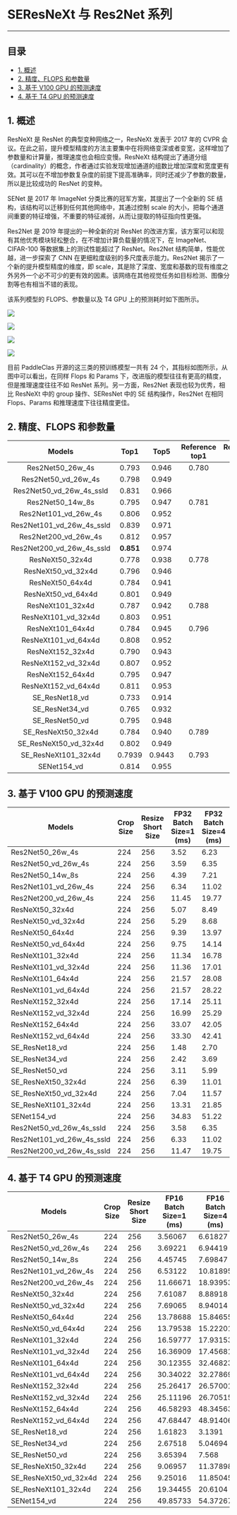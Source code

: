 # SEResNeXt 与 Res2Net 系列

-----
## 目录

* [1. 概述](#1)
* [2. 精度、FLOPS 和参数量](#2)
* [3. 基于 V100 GPU 的预测速度](#3)
* [4. 基于 T4 GPU 的预测速度](#4)

<a name='1'></a>

## 1. 概述
ResNeXt 是 ResNet 的典型变种网络之一，ResNeXt 发表于 2017 年的 CVPR 会议。在此之前，提升模型精度的方法主要集中在将网络变深或者变宽，这样增加了参数量和计算量，推理速度也会相应变慢。ResNeXt 结构提出了通道分组（cardinality）的概念，作者通过实验发现增加通道的组数比增加深度和宽度更有效。其可以在不增加参数复杂度的前提下提高准确率，同时还减少了参数的数量，所以是比较成功的 ResNet 的变种。

SENet 是 2017 年 ImageNet 分类比赛的冠军方案，其提出了一个全新的 SE 结构，该结构可以迁移到任何其他网络中，其通过控制 scale 的大小，把每个通道间重要的特征增强，不重要的特征减弱，从而让提取的特征指向性更强。

Res2Net 是 2019 年提出的一种全新的对 ResNet 的改进方案，该方案可以和现有其他优秀模块轻松整合，在不增加计算负载量的情况下，在 ImageNet、CIFAR-100 等数据集上的测试性能超过了 ResNet。Res2Net 结构简单，性能优越，进一步探索了 CNN 在更细粒度级别的多尺度表示能力。Res2Net 揭示了一个新的提升模型精度的维度，即 scale，其是除了深度、宽度和基数的现有维度之外另外一个必不可少的更有效的因素。该网络在其他视觉任务如目标检测、图像分割等也有相当不错的表现。

该系列模型的 FLOPS、参数量以及 T4 GPU 上的预测耗时如下图所示。


![](../../../images/models/T4_benchmark/t4.fp32.bs4.SeResNeXt.flops.png)

![](../../../images/models/T4_benchmark/t4.fp32.bs4.SeResNeXt.params.png)

![](../../../images/models/T4_benchmark/t4.fp32.bs4.SeResNeXt.png)

![](../../../images/models/T4_benchmark/t4.fp16.bs4.SeResNeXt.png)


目前 PaddleClas 开源的这三类的预训练模型一共有 24 个，其指标如图所示，从图中可以看出，在同样 Flops 和 Params 下，改进版的模型往往有更高的精度，但是推理速度往往不如 ResNet 系列。另一方面，Res2Net 表现也较为优秀，相比 ResNeXt 中的 group 操作、SEResNet 中的 SE 结构操作，Res2Net 在相同 Flops、Params 和推理速度下往往精度更佳。


<a name='2'></a>

## 2. 精度、FLOPS 和参数量

| Models                | Top1   | Top5   | Reference<br>top1 | Reference<br>top5 | FLOPS<br>(G) | Parameters<br>(M) |
|:--:|:--:|:--:|:--:|:--:|:--:|:--:|
| Res2Net50_26w_4s      | 0.793  | 0.946  | 0.780             | 0.936             | 8.520        | 25.700            |
| Res2Net50_vd_26w_4s   | 0.798  | 0.949  |                   |                   | 8.370        | 25.060            |
| Res2Net50_vd_26w_4s_ssld   | 0.831  | 0.966  |                   |                   | 8.370        | 25.060            |
| Res2Net50_14w_8s      | 0.795  | 0.947  | 0.781             | 0.939             | 9.010        | 25.720            |
| Res2Net101_vd_26w_4s  | 0.806  | 0.952  |                   |                   | 16.670       | 45.220            |
| Res2Net101_vd_26w_4s_ssld  | 0.839  | 0.971  |                   |                   | 16.670       | 45.220            |
| Res2Net200_vd_26w_4s  | 0.812  | 0.957  |                   |                   | 31.490       | 76.210            |
| Res2Net200_vd_26w_4s_ssld  | **0.851**  | 0.974  |                   |                   | 31.490       | 76.210            |
| ResNeXt50_32x4d       | 0.778  | 0.938  | 0.778             |                   | 8.020        | 23.640            |
| ResNeXt50_vd_32x4d    | 0.796  | 0.946  |                   |                   | 8.500        | 23.660            |
| ResNeXt50_64x4d       | 0.784  | 0.941  |                   |                   | 15.060       | 42.360            |
| ResNeXt50_vd_64x4d    | 0.801  | 0.949  |                   |                   | 15.540       | 42.380            |
| ResNeXt101_32x4d      | 0.787  | 0.942  | 0.788             |                   | 15.010       | 41.540            |
| ResNeXt101_vd_32x4d   | 0.803  | 0.951  |                   |                   | 15.490       | 41.560            |
| ResNeXt101_64x4d      | 0.784  | 0.945  | 0.796             |                   | 29.050       | 78.120            |
| ResNeXt101_vd_64x4d   | 0.808  | 0.952  |                   |                   | 29.530       | 78.140            |
| ResNeXt152_32x4d      | 0.790  | 0.943  |                   |                   | 22.010       | 56.280            |
| ResNeXt152_vd_32x4d   | 0.807  | 0.952  |                   |                   | 22.490       | 56.300            |
| ResNeXt152_64x4d      | 0.795  | 0.947  |                   |                   | 43.030       | 107.570           |
| ResNeXt152_vd_64x4d   | 0.811  | 0.953  |                   |                   | 43.520       | 107.590           |
| SE_ResNet18_vd        | 0.733  | 0.914  |                   |                   | 4.140        | 11.800            |
| SE_ResNet34_vd        | 0.765  | 0.932  |                   |                   | 7.840        | 21.980            |
| SE_ResNet50_vd        | 0.795  | 0.948  |                   |                   | 8.670        | 28.090            |
| SE_ResNeXt50_32x4d    | 0.784  | 0.940  | 0.789             | 0.945             | 8.020        | 26.160            |
| SE_ResNeXt50_vd_32x4d | 0.802  | 0.949  |                   |                   | 10.760       | 26.280            |
| SE_ResNeXt101_32x4d   | 0.7939  | 0.9443  | 0.793             | 0.950             | 15.020       | 46.280            |
| SENet154_vd           | 0.814  | 0.955  |                   |                   | 45.830       | 114.290           |


<a name='3'></a>

## 3. 基于 V100 GPU 的预测速度

| Models                 | Crop Size | Resize Short Size | FP32<br/>Batch Size=1<br/>(ms) | FP32<br/>Batch Size=4<br/>(ms) | FP32<br/>Batch Size=8<br/>(ms) |
|-----------------------|-----------|-------------------|-----------------------|-----------------------|-----------------------|
| Res2Net50_26w_4s      | 224       | 256               | 3.52               | 6.23               | 9.30               |
| Res2Net50_vd_26w_4s   | 224       | 256               | 3.59               | 6.35               | 9.50               |
| Res2Net50_14w_8s      | 224       | 256               | 4.39               | 7.21               | 10.38              |
| Res2Net101_vd_26w_4s  | 224       | 256               | 6.34               | 11.02              | 16.13              |
| Res2Net200_vd_26w_4s  | 224       | 256               | 11.45             | 19.77             | 28.81             |
| ResNeXt50_32x4d       | 224       | 256               | 5.07              | 8.49              | 12.02             |
| ResNeXt50_vd_32x4d    | 224       | 256               | 5.29               | 8.68               | 12.33              |
| ResNeXt50_64x4d       | 224       | 256               | 9.39              | 13.97             | 20.56             |
| ResNeXt50_vd_64x4d    | 224       | 256               | 9.75              | 14.14             | 20.84             |
| ResNeXt101_32x4d      | 224       | 256               | 11.34             | 16.78             | 22.80             |
| ResNeXt101_vd_32x4d   | 224       | 256               | 11.36             | 17.01             | 23.07             |
| ResNeXt101_64x4d      | 224       | 256               | 21.57             | 28.08             | 39.49             |
| ResNeXt101_vd_64x4d   | 224       | 256               | 21.57             | 28.22             | 39.70             |
| ResNeXt152_32x4d      | 224       | 256               | 17.14             | 25.11             | 33.79             |
| ResNeXt152_vd_32x4d   | 224       | 256               | 16.99             | 25.29             | 33.85             |
| ResNeXt152_64x4d      | 224       | 256               | 33.07             | 42.05             | 59.13             |
| ResNeXt152_vd_64x4d   | 224       | 256               | 33.30             | 42.41             | 59.42             |
| SE_ResNet18_vd        | 224       | 256               | 1.48               | 2.70               | 4.32               |
| SE_ResNet34_vd        | 224       | 256               | 2.42               | 3.69               | 6.29               |
| SE_ResNet50_vd        | 224       | 256               | 3.11               | 5.99               | 9.34               |
| SE_ResNeXt50_32x4d    | 224       | 256               | 6.39               | 11.01              | 14.94              |
| SE_ResNeXt50_vd_32x4d | 224       | 256               | 7.04               | 11.57              | 16.01              |
| SE_ResNeXt101_32x4d   | 224       | 256               | 13.31             | 21.85             | 28.77             |
| SENet154_vd           | 224       | 256               | 34.83             | 51.22             | 69.74             |
| Res2Net50_vd_26w_4s_ssld | 224 | 256 | 3.58 | 6.35 | 9.52 |
| Res2Net101_vd_26w_4s_ssld | 224 | 256 | 6.33 | 11.02 | 16.11 |
| Res2Net200_vd_26w_4s_ssld | 224 | 256 | 11.47 | 19.75 | 28.83 |


<a name='4'></a>

## 4. 基于 T4 GPU 的预测速度

| Models                | Crop Size | Resize Short Size | FP16<br>Batch Size=1<br>(ms) | FP16<br>Batch Size=4<br>(ms) | FP16<br>Batch Size=8<br>(ms) | FP32<br>Batch Size=1<br>(ms) | FP32<br>Batch Size=4<br>(ms) | FP32<br>Batch Size=8<br>(ms) |
|-----------------------|-----------|-------------------|------------------------------|------------------------------|------------------------------|------------------------------|------------------------------|------------------------------|
| Res2Net50_26w_4s      | 224       | 256               | 3.56067                      | 6.61827                      | 11.41566                     | 4.47188                      | 9.65722                      | 17.54535                     |
| Res2Net50_vd_26w_4s   | 224       | 256               | 3.69221                      | 6.94419                      | 11.92441                     | 4.52712                      | 9.93247                      | 18.16928                     |
| Res2Net50_14w_8s      | 224       | 256               | 4.45745                      | 7.69847                      | 12.30935                     | 5.4026                       | 10.60273                     | 18.01234                     |
| Res2Net101_vd_26w_4s  | 224       | 256               | 6.53122                      | 10.81895                     | 18.94395                     | 8.08729                      | 17.31208                     | 31.95762                     |
| Res2Net200_vd_26w_4s  | 224       | 256               | 11.66671                     | 18.93953                     | 33.19188                     | 14.67806                     | 32.35032                     | 63.65899                     |
| ResNeXt50_32x4d       | 224       | 256               | 7.61087                      | 8.88918                      | 12.99674                     | 7.56327                      | 10.6134                      | 18.46915                     |
| ResNeXt50_vd_32x4d    | 224       | 256               | 7.69065                      | 8.94014                      | 13.4088                      | 7.62044                      | 11.03385                     | 19.15339                     |
| ResNeXt50_64x4d       | 224       | 256               | 13.78688                     | 15.84655                     | 21.79537                     | 13.80962                     | 18.4712                      | 33.49843                     |
| ResNeXt50_vd_64x4d    | 224       | 256               | 13.79538                     | 15.22201                     | 22.27045                     | 13.94449                     | 18.88759                     | 34.28889                     |
| ResNeXt101_32x4d      | 224       | 256               | 16.59777                     | 17.93153                     | 21.36541                     | 16.21503                     | 19.96568                     | 33.76831                     |
| ResNeXt101_vd_32x4d   | 224       | 256               | 16.36909                     | 17.45681                     | 22.10216                     | 16.28103                     | 20.25611                     | 34.37152                     |
| ResNeXt101_64x4d      | 224       | 256               | 30.12355                     | 32.46823                     | 38.41901                     | 30.4788                      | 36.29801                     | 68.85559                     |
| ResNeXt101_vd_64x4d   | 224       | 256               | 30.34022                     | 32.27869                     | 38.72523                     | 30.40456                     | 36.77324                     | 69.66021                     |
| ResNeXt152_32x4d      | 224       | 256               | 25.26417                     | 26.57001                     | 30.67834                     | 24.86299                     | 29.36764                     | 52.09426                     |
| ResNeXt152_vd_32x4d   | 224       | 256               | 25.11196                     | 26.70515                     | 31.72636                     | 25.03258                     | 30.08987                     | 52.64429                     |
| ResNeXt152_64x4d      | 224       | 256               | 46.58293                     | 48.34563                     | 56.97961                     | 46.7564                      | 56.34108                     | 106.11736                    |
| ResNeXt152_vd_64x4d   | 224       | 256               | 47.68447                     | 48.91406                     | 57.29329                     | 47.18638                     | 57.16257                     | 107.26288                    |
| SE_ResNet18_vd        | 224       | 256               | 1.61823                      | 3.1391                       | 4.60282                      | 1.7691                       | 4.19877                      | 7.5331                       |
| SE_ResNet34_vd        | 224       | 256               | 2.67518                      | 5.04694                      | 7.18946                      | 2.88559                      | 7.03291                      | 12.73502                     |
| SE_ResNet50_vd        | 224       | 256               | 3.65394                      | 7.568                        | 12.52793                     | 4.28393                      | 10.38846                     | 18.33154                     |
| SE_ResNeXt50_32x4d    | 224       | 256               | 9.06957                      | 11.37898                     | 18.86282                     | 8.74121                      | 13.563                       | 23.01954                     |
| SE_ResNeXt50_vd_32x4d | 224       | 256               | 9.25016                      | 11.85045                     | 25.57004                     | 9.17134                      | 14.76192                     | 19.914                       |
| SE_ResNeXt101_32x4d   | 224       | 256               | 19.34455                     | 20.6104                      | 32.20432                     | 18.82604                     | 25.31814                     | 41.97758                     |
| SENet154_vd           | 224       | 256               | 49.85733                     | 54.37267                     | 74.70447                     | 53.79794                     | 66.31684                     | 121.59885                    |
